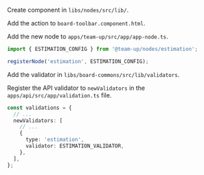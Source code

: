 Create component in `libs/nodes/src/lib/`.

Add the action to `board-toolbar.component.html`.

Add the new node to `apps/team-up/src/app/app-node.ts`.

```ts
import { ESTIMATION_CONFIG } from '@team-up/nodes/estimation';

registerNode('estimation', ESTIMATION_CONFIG);
```

Add the validator in `libs/board-commons/src/lib/validators`.

Register the API validator to `newValidators` in the `apps/api/src/app/validation.ts` file.

```ts
const validations = {
  // ...
  newValidators: [
    // ...
    {
      type: 'estimation',
      validator: ESTIMATION_VALIDATOR,
    },
  ],
};
```

